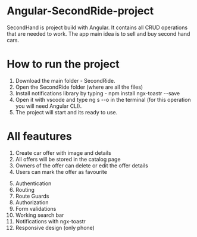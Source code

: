 # Angular-SecondRide-project

SecondHand is project build with Angular. It contains all CRUD operations that are needed to work. The app main idea is to sell and buy second hand cars.

# How to run the project

1. Download the main folder - SecondRide.
2. Open the SecondRide folder (where are all the files)
3. Install notifications library by typing - npm install ngx-toastr --save
4. Open it with vscode and type ng s --o in the terminal (for this operation you will need Angular CLI).
5. The project will start and its ready to use.

# All feautures

<!-- All CRUD OPERATIONS -->

1. Create car offer with image and details
2. All offers will be stored in the catalog page
3. Owners of the offer can delete or edit the offer details
4. Users can mark the offer as favourite
<!-- APPLICATION -->
5. Authentication
6. Routing
7. Route Guards
8. Authorization
9. Form validations
10. Working search bar
11. Notifications with ngx-toastr
12. Responsive design (only phone)
